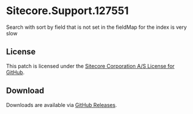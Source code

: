 # Sitecore.Support.127551
Search with sort by field that is not set in the fieldMap for the index is very slow

## License  
This patch is licensed under the [Sitecore Corporation A/S License for GitHub](https://github.com/sitecoresupport/Sitecore.Support.127551/blob/master/LICENSE).  

## Download  
Downloads are available via [GitHub Releases](https://github.com/sitecoresupport/Sitecore.Support.127551/releases).  

